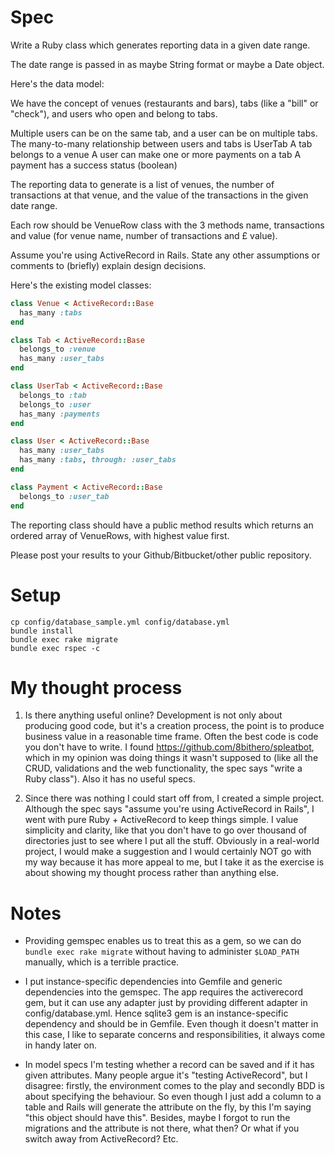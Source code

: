 # Spec

Write a Ruby class which generates reporting data in a given date range.

The date range is passed in as maybe String format or maybe a Date object.

Here's the data model:

We have the concept of venues (restaurants and bars), tabs (like a "bill" or "check"), and users who open and belong to tabs.

Multiple users can be on the same tab, and a user can be on multiple tabs.
The many-to-many relationship between users and tabs is UserTab
A tab belongs to a venue
A user can make one or more payments on a tab
A payment has a success status (boolean)

The reporting data to generate is a list of venues, the number of transactions at that venue, and the value of the transactions in the given date range.

Each row should be VenueRow class with the 3 methods name, transactions and value (for venue name, number of transactions and £ value).

Assume you're using ActiveRecord in Rails. State any other assumptions or comments to (briefly) explain design decisions.

Here's the existing model classes:

```ruby
class Venue < ActiveRecord::Base
  has_many :tabs
end

class Tab < ActiveRecord::Base
  belongs_to :venue
  has_many :user_tabs
end

class UserTab < ActiveRecord::Base
  belongs_to :tab
  belongs_to :user
  has_many :payments
end

class User < ActiveRecord::Base
  has_many :user_tabs
  has_many :tabs, through: :user_tabs
end

class Payment < ActiveRecord::Base
  belongs_to :user_tab
end
```

The reporting class should have a public method results which returns an ordered array of VenueRows, with highest value first.

Please post your results to your Github/Bitbucket/other public repository.

# Setup

```
cp config/database_sample.yml config/database.yml
bundle install
bundle exec rake migrate
bundle exec rspec -c
```

# My thought process

1. Is there anything useful online? Development is not only about producing good code, but it's a creation process, the point is to produce business value in a reasonable time frame. Often the best code is code you don't have to write. I found https://github.com/8bithero/spleatbot, which in my opinion was doing things it wasn't supposed to (like all the CRUD, validations and the web functionality, the spec says "write a Ruby class"). Also it has no useful specs.

2. Since there was nothing I could start off from, I created a simple project. Although the spec says "assume you're using ActiveRecord in Rails", I went with pure Ruby + ActiveRecord to keep things simple. I value simplicity and clarity, like that you don't have to go over thousand of directories just to see where I put all the stuff. Obviously in a real-world project, I would make a suggestion and I would certainly NOT go with my way because it has more appeal to me, but I take it as the exercise is about showing my thought process rather than anything else.

# Notes

- Providing gemspec enables us to treat this as a gem, so we can do `bundle exec rake migrate` without having to administer `$LOAD_PATH` manually, which is a terrible practice.

- I put instance-specific dependencies into Gemfile and generic dependencies into the gemspec. The app requires the activerecord gem, but it can use any adapter just by providing different adapter in config/database.yml. Hence sqlite3 gem is an instance-specific dependency and should be in Gemfile. Even though it doesn't matter in this case, I like to separate concerns and responsibilities, it always come in handy later on.

- In model specs I'm testing whether a record can be saved and if it has given attributes. Many people argue it's "testing ActiveRecord", but I disagree: firstly, the environment comes to the play and secondly BDD is about specifying the behaviour. So even though I just add a column to a table and Rails will generate the attribute on the fly, by this I'm saying "this object should have this". Besides, maybe I forgot to run the migrations and the attribute is not there, what then? Or what if you switch away from ActiveRecord? Etc.
